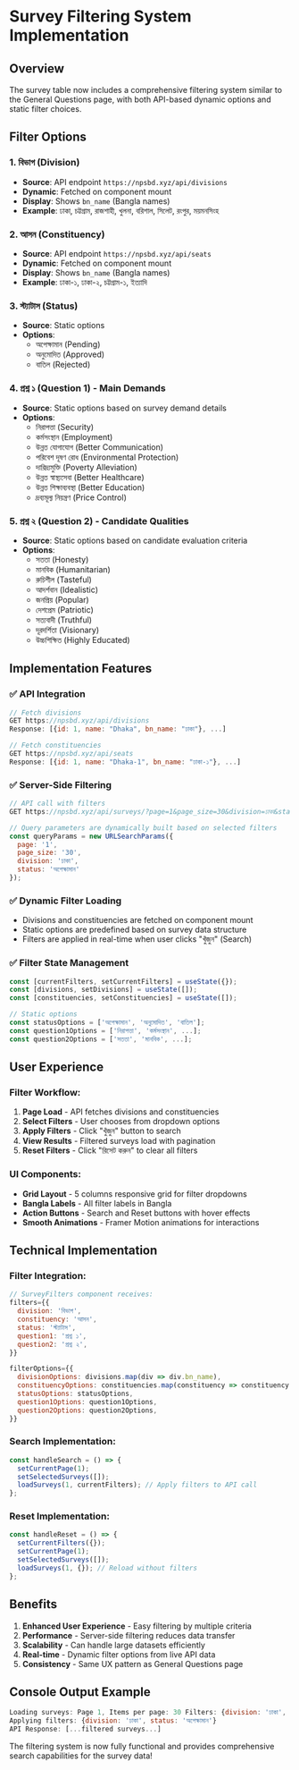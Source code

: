 # Survey Filtering System Implementation

## Overview

The survey table now includes a comprehensive filtering system similar to the General Questions page, with both API-based dynamic options and static filter choices.

## Filter Options

### **1. বিভাগ (Division)**

- **Source**: API endpoint `https://npsbd.xyz/api/divisions`
- **Dynamic**: Fetched on component mount
- **Display**: Shows `bn_name` (Bangla names)
- **Example**: ঢাকা, চট্টগ্রাম, রাজশাহী, খুলনা, বরিশাল, সিলেট, রংপুর, ময়মনসিংহ

### **2. আসন (Constituency)**

- **Source**: API endpoint `https://npsbd.xyz/api/seats`
- **Dynamic**: Fetched on component mount
- **Display**: Shows `bn_name` (Bangla names)
- **Example**: ঢাকা-১, ঢাকা-২, চট্টগ্রাম-১, ইত্যাদি

### **3. স্ট্যাটাস (Status)**

- **Source**: Static options
- **Options**:
  - অপেক্ষামান (Pending)
  - অনুমোদিত (Approved)
  - বাতিল (Rejected)

### **4. প্রশ্ন ১ (Question 1) - Main Demands**

- **Source**: Static options based on survey demand details
- **Options**:
  - নিরাপত্তা (Security)
  - কর্মসংস্থান (Employment)
  - উন্নত যোগাযোগ (Better Communication)
  - পরিবেশ দূষণ রোধ (Environmental Protection)
  - দারিদ্র্যমুক্তি (Poverty Alleviation)
  - উন্নত স্বাস্থ্যসেবা (Better Healthcare)
  - উন্নত শিক্ষাব্যবস্থা (Better Education)
  - দ্রব্যমূল্য নিয়ন্ত্রণ (Price Control)

### **5. প্রশ্ন ২ (Question 2) - Candidate Qualities**

- **Source**: Static options based on candidate evaluation criteria
- **Options**:
  - সততা (Honesty)
  - মানবিক (Humanitarian)
  - রুচিশীল (Tasteful)
  - আদর্শবান (Idealistic)
  - জনপ্রিয় (Popular)
  - দেশপ্রেম (Patriotic)
  - সত্যবাদী (Truthful)
  - দূরদর্শিতা (Visionary)
  - উচ্চশিক্ষিত (Highly Educated)

## Implementation Features

### **✅ API Integration**

```javascript
// Fetch divisions
GET https://npsbd.xyz/api/divisions
Response: [{id: 1, name: "Dhaka", bn_name: "ঢাকা"}, ...]

// Fetch constituencies
GET https://npsbd.xyz/api/seats
Response: [{id: 1, name: "Dhaka-1", bn_name: "ঢাকা-১"}, ...]
```

### **✅ Server-Side Filtering**

```javascript
// API call with filters
GET https://npsbd.xyz/api/surveys/?page=1&page_size=30&division=ঢাকা&status=অপেক্ষামান

// Query parameters are dynamically built based on selected filters
const queryParams = new URLSearchParams({
  page: '1',
  page_size: '30',
  division: 'ঢাকা',
  status: 'অপেক্ষামান'
});
```

### **✅ Dynamic Filter Loading**

- Divisions and constituencies are fetched on component mount
- Static options are predefined based on survey data structure
- Filters are applied in real-time when user clicks "খুঁজুন" (Search)

### **✅ Filter State Management**

```javascript
const [currentFilters, setCurrentFilters] = useState({});
const [divisions, setDivisions] = useState([]);
const [constituencies, setConstituencies] = useState([]);

// Static options
const statusOptions = ['অপেক্ষামান', 'অনুমোদিত', 'বাতিল'];
const question1Options = ['নিরাপত্তা', 'কর্মসংস্থান', ...];
const question2Options = ['সততা', 'মানবিক', ...];
```

## User Experience

### **Filter Workflow:**

1. **Page Load** - API fetches divisions and constituencies
2. **Select Filters** - User chooses from dropdown options
3. **Apply Filters** - Click "খুঁজুন" button to search
4. **View Results** - Filtered surveys load with pagination
5. **Reset Filters** - Click "রিসেট করুন" to clear all filters

### **UI Components:**

- **Grid Layout** - 5 columns responsive grid for filter dropdowns
- **Bangla Labels** - All filter labels in Bangla
- **Action Buttons** - Search and Reset buttons with hover effects
- **Smooth Animations** - Framer Motion animations for interactions

## Technical Implementation

### **Filter Integration:**

```javascript
// SurveyFilters component receives:
filters={{
  division: 'বিভাগ',
  constituency: 'আসন',
  status: 'স্ট্যাটাস',
  question1: 'প্রশ্ন ১',
  question2: 'প্রশ্ন ২',
}}

filterOptions={{
  divisionOptions: divisions.map(div => div.bn_name),
  constituencyOptions: constituencies.map(constituency => constituency.bn_name),
  statusOptions: statusOptions,
  question1Options: question1Options,
  question2Options: question2Options,
}}
```

### **Search Implementation:**

```javascript
const handleSearch = () => {
  setCurrentPage(1);
  setSelectedSurveys([]);
  loadSurveys(1, currentFilters); // Apply filters to API call
};
```

### **Reset Implementation:**

```javascript
const handleReset = () => {
  setCurrentFilters({});
  setCurrentPage(1);
  setSelectedSurveys([]);
  loadSurveys(1, {}); // Reload without filters
};
```

## Benefits

1. **Enhanced User Experience** - Easy filtering by multiple criteria
2. **Performance** - Server-side filtering reduces data transfer
3. **Scalability** - Can handle large datasets efficiently
4. **Real-time** - Dynamic filter options from live API data
5. **Consistency** - Same UX pattern as General Questions page

## Console Output Example

```javascript
Loading surveys: Page 1, Items per page: 30 Filters: {division: 'ঢাকা', status: 'অপেক্ষামান'}
Applying filters: {division: 'ঢাকা', status: 'অপেক্ষামান'}
API Response: [...filtered surveys...]
```

The filtering system is now fully functional and provides comprehensive search capabilities for the survey data!
